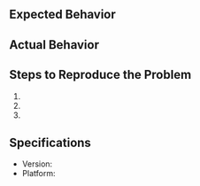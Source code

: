 ## Expected Behavior

## Actual Behavior

## Steps to Reproduce the Problem

1.
2.
3.

## Specifications

- Version:
- Platform:
